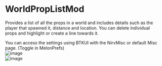 # WorldPropListMod
Provides a list of all the props in a world and includes details such as the player that spawned it, distance and location. You can delete individual props and highlight or create a line towards it.     
     
You can access the settings using BTKUI with the NirvMisc or default Misc page. (Toggle in MelonPrefs)                  
![image](https://user-images.githubusercontent.com/81605232/227747406-9c972289-9a73-4d53-81f0-b35d0f86d50f.png)    
![image](https://user-images.githubusercontent.com/81605232/227747441-aad9b84e-4501-4df4-8a73-76b657b3ce0c.png)     
